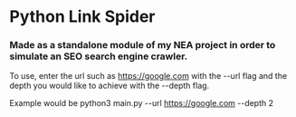 # Python Link Spider
### Made as a standalone module of my NEA project in order to simulate an SEO search engine crawler.

To use, enter the url such as https://google.com with the --url flag and the depth you would like to achieve with the --depth flag.

Example would be python3 main.py --url https://google.com --depth 2
